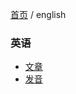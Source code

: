 [首页](https://printjs.github.io/blog) / english


### 英语

* [文章](https://printjs.github.io/blog/docs/english/course_speak)
* [发音](https://printjs.github.io/blog/docs/english/pronunciations)

